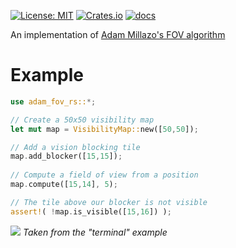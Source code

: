 [![License: MIT](https://img.shields.io/badge/License-MIT-yellow.svg)](https://opensource.org/licenses/MIT)
[![Crates.io](https://img.shields.io/crates/v/adam_fov_rs)](https://crates.io/crates/adam_fov_rs)
[![docs](https://docs.rs/adam_fov_rs/badge.svg)](https://docs.rs/adam_fov_rs/)

An implementation of [Adam Millazo's FOV algorithm](http://www.adammil.net/blog/v125_Roguelike_Vision_Algorithms.html#mine)

# Example

```rust
use adam_fov_rs::*;

// Create a 50x50 visibility map
let mut map = VisibilityMap::new([50,50]);

// Add a vision blocking tile
map.add_blocker([15,15]);
 
// Compute a field of view from a position
map.compute([15,14], 5);

// The tile above our blocker is not visible
assert!( !map.is_visible([15,16]) );
```

![](images/fov.gif)
*Taken from the "terminal" example*